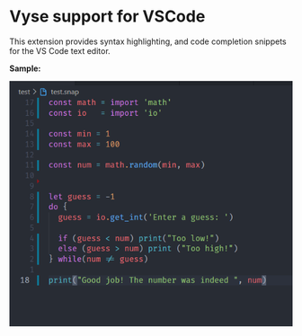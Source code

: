# Vyse support for VSCode

This extension provides syntax highlighting, and code completion snippets for the VS Code
text editor.

**Sample:**

![Syntax highlight sample](./sample/highlight.png)